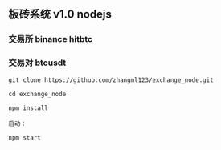 ## 板砖系统 v1.0 nodejs 

### 交易所 binance  hitbtc

### 交易对 btcusdt

    git clone https://github.com/zhangml123/exchange_node.git	
	
    cd exchange_node

    npm install
	
	启动：
  
	npm start

